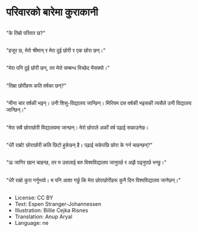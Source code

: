 # परिवारको बारेमा कुराकानी

##
"के तिम्रो परिवार छ?"

##
"हजूर छ, मेरो श्रीमान् र मेरा दुई छोरी र एक छोरा छन्।"

##
"मेरा पनि दुई छोरी छन्, तर मेरो सम्बन्ध विच्छेद भैसक्यो।"

##
"तिम्रा छोरीहरू कति वर्षका छन्?"

##
"मीना चार वर्षकी भइन्। उनी शिसु-विद्यालय जान्छिन्। मिरियम दस वर्षकी भइसकी त्यसैले उनी विद्यालय जान्छिन्।"

##
"मेरा सबै छोराछोरी विद्यालयमा जान्छन्। मेरो छोराले अर्को वर्ष पढ़ाई सकाउनेछ।

##
"धेरै राम्रो! छोराछोरी कति छिटो हुर्कछन् है। पढ़ाई सकेपछि छोरा के गर्न चाहन्छन्?"

##
"ऊ जागिर खान चाहन्छ, तर म उसलाई बरु विश्वविद्यालय जानुपर्छ र अझै पढ्नुपर्छ भन्छु।"

##
"धेरै राम्रो कुरा गर्नुभयो। म पनि आशा गर्छु कि मेरा छोराछोरीहरू कुनै दिन विश्वविद्यालय जानेछन्।"

##
* License: CC BY
* Text: Espen Stranger-Johannessen
* Illustration: Billie Cejka Risnes
* Translation: Anup Aryal
* Language: ne
